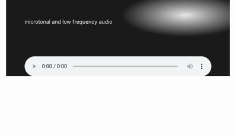 <!DOCTYPE html>
<head>
<link rel="icon" href="/favicon.ico" type="image/x-icon">
<style>
body  {color: #FFFFFF; height: 105px; background: -webkit-radial-gradient(80% 20%, closest-corner, #e6e6e6, #1a1a1a); background: radial-gradient(80% 20%, closest-corner, #e6e6e6, #1a1a1a); background: -moz-radial-gradient(80% 20%, closest-corner, #e6e6e6, #1a1a1a); background: -o-radial-gradient(80% 20%, closest-corner, #e6e6e6, #1a1a1a);}
audio {width: 100%;}
a     {color: #FFFFFF; text-decoration: none;}
</style>
</head>
<body>
microtonal and low frequency audio
<br><br><br><br><br><br>
<audio controls>
<source src="/Outer_Limit_mix1_c2018_HiSciX.mp3" type="audio/mp3">
</audio>
<br><br><br><br><br><br>
<a href="mailto:hiscix@gmail.com<">hiscix@gmail.com</a>
<br>
<br><br>
&#169;2018
</body>
</html>
